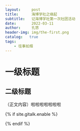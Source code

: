```yaml
---
layout:     post
title:      海博学社之缘起
subtitle:   记海博学社第一次社团活动
date:       2022-03-11
author:     孔悠
header-img: img/the-first.png
catalog:   true
tags: 
    - 往事如烟
---
```

# 一级标题
## 二级标题
（正文内容）啦啦啦啦啦啦啦


<!-- Gitalk 评论 start  -->
{% if site.gitalk.enable %}
<!-- Link Gitalk 的支持文件  -->
<link rel="stylesheet" href="https://unpkg.com/gitalk/dist/gitalk.css">
<script src="https://unpkg.com/gitalk@latest/dist/gitalk.min.js"></script>

<div id="gitalk-container"></div>
    <script type="text/javascript">
    var gitalk = new Gitalk({

    // gitalk的主要参数
        clientID: `02e850b6b28bad40f9cb`,
        clientSecret: `553fc2e85d2aba4e539320faf4da51a669e0fdcb`,
        repo: `Shmtuctc.github.io`,
        owner: 'Shmtuctc',
        admin: ['Shmtuctc'],
        id: '页面的唯一标识，gitalk会根据这个标识自动创建的issue的标签',
    
    });
    gitalk.render('gitalk-container');
</script>
{% endif %}
<!-- Gitalk end -->
